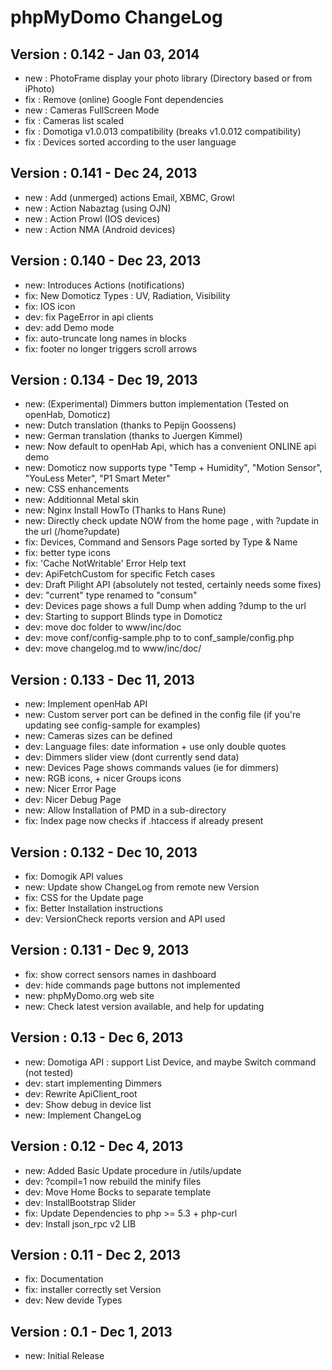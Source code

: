 # phpMyDomo ChangeLog

## Version : 0.142 - Jan 03, 2014
- new : PhotoFrame display your photo library (Directory based or from iPhoto)
- fix : Remove (online) Google Font dependencies
- new : Cameras FullScreen Mode
- fix : Cameras list scaled
- fix : Domotiga v1.0.013 compatibility (breaks v1.0.012 compatibility)
- fix : Devices sorted according to the user language

## Version : 0.141 - Dec 24, 2013
- new : Add (unmerged) actions Email, XBMC, Growl
- new : Action Nabaztag (using OJN)
- new : Action Prowl (IOS devices)
- new : Action NMA (Android devices)

## Version : 0.140 - Dec 23, 2013
- new: Introduces Actions (notifications)
- fix: New Domoticz Types : UV, Radiation, Visibility
- fix: IOS icon
- dev: fix PageError in api clients
- dev: add Demo mode
- fix: auto-truncate long names in blocks
- fix: footer no longer triggers scroll arrows

## Version : 0.134 - Dec 19, 2013
- new: (Experimental) Dimmers button implementation (Tested on openHab, Domoticz)
- new: Dutch translation (thanks to Pepijn Goossens)
- new: German translation (thanks to Juergen Kimmel)
- new: Now default to openHab Api, which has a convenient ONLINE api demo
- new: Domoticz now supports type "Temp + Humidity", "Motion Sensor", "YouLess Meter", "P1 Smart Meter"
- new: CSS enhancements
- new: Additionnal Metal skin
- new: Nginx Install HowTo (Thanks to Hans Rune)
- new: Directly check update NOW from the home page , with ?update  in the url (/home?update)
- fix: Devices, Command and Sensors Page sorted by Type & Name
- fix: better type icons
- fix: 'Cache NotWritable' Error Help text
- dev: ApiFetchCustom for specific Fetch cases
- dev: Draft Pilight API (absolutely not tested,  certainly needs some fixes)
- dev: "current" type renamed to "consum"
- dev: Devices page shows a full Dump when adding ?dump to the url
- dev: Starting to support Blinds type in Domoticz
- dev: move doc folder to www/inc/doc
- dev: move conf/config-sample.php to to conf_sample/config.php
- dev: move changelog.md to www/inc/doc/

## Version : 0.133 - Dec 11, 2013
- new: Implement openHab API
- new: Custom server port can be defined in the config file (if you're updating see config-sample for examples)
- new: Cameras sizes can be defined
- dev: Language files: date information + use only double quotes
- dev: Dimmers slider view (dont currently send data)
- new: Devices Page shows commands values (ie for dimmers)
- new: RGB icons, + nicer Groups icons 
- new: Nicer Error Page 
- dev: Nicer Debug Page 
- new: Allow Installation of PMD in a sub-directory
- fix: Index page now checks if .htaccess if already present

## Version : 0.132 - Dec 10, 2013
- fix: Domogik API values
- new: Update show ChangeLog from remote new Version
- fix: CSS for the Update page
- fix: Better Installation instructions
- dev: VersionCheck reports version and API used

## Version : 0.131 - Dec 9, 2013
- fix: show correct sensors names in dashboard
- dev: hide commands page buttons not implemented
- new: phpMyDomo.org web site
- new: Check latest version available, and help for updating

## Version : 0.13 - Dec 6, 2013
- new: Domotiga API : support List Device, and maybe Switch command (not tested)
- dev: start implementing Dimmers
- dev: Rewrite ApiClient_root
- dev: Show debug in device list
- new: Implement ChangeLog

## Version : 0.12 - Dec 4, 2013
- new: Added Basic Update procedure in /utils/update
- dev: ?compil=1 now rebuild the minify files
- dev: Move Home Bocks to separate template
- dev: InstallBootstrap Slider
- fix: Update Dependencies to php >= 5.3 + php-curl
- dev: Install json_rpc v2 LIB

## Version : 0.11 - Dec 2, 2013
- fix: Documentation
- fix: installer correctly set Version
- dev: New devide Types

## Version : 0.1 - Dec 1, 2013
- new: Initial Release
